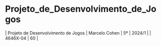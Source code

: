 # Projeto_de_Desenvolvimento_de_Jogos
| Projeto de Desenvolvimento de Jogos | Marcelo Cohen | 5º | 2024/1 |  | 4646X-04 | 60 |
